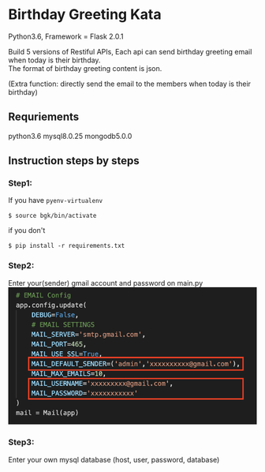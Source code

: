 # Birthday Greeting Kata
Python3.6, Framework = Flask 2.0.1

Build 5 versions of Restiful APIs, Each api can send birthday greeting email when today is their birthday.  
The format of birthday greeting content is json.  

(Extra function: directly send the email to the members when today is their birthday)

## Requriements
python3.6
mysql8.0.25
mongodb5.0.0
  
  
## Instruction steps by steps

### Step1: 
If you have `pyenv-virtualenv` 
```
$ source bgk/bin/activate
```
if you don't
```
$ pip install -r requirements.txt
```

### Step2:
Enter your(sender) gmail account and password on main.py
![image](https://github.com/HsuShihYu/Birthday_Greeting_Kata/blob/master/gmail_config.png)  

### Step3:
Enter your own mysql database (host, user, password, database)  




